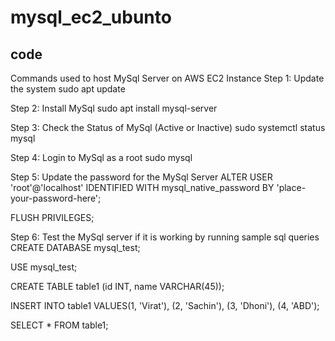 # mysql_ec2_ubunto
code
---------------------------------------------------------------------------------


Commands used to host MySql Server on AWS EC2 Instance
Step 1: Update the system
sudo apt update

Step 2: Install MySql
sudo apt install mysql-server

Step 3: Check the Status of MySql (Active or Inactive)
sudo systemctl status mysql

Step 4: Login to MySql as a root
sudo mysql

Step 5: Update the password for the MySql Server
ALTER USER 'root'@'localhost' IDENTIFIED WITH mysql_native_password BY 'place-your-password-here';

FLUSH PRIVILEGES;

Step 6: Test the MySql server if it is working by running sample sql queries
CREATE DATABASE mysql_test;

USE mysql_test;

CREATE TABLE table1 (id INT, name VARCHAR(45));

INSERT INTO table1 VALUES(1, 'Virat'), (2, 'Sachin'), (3, 'Dhoni'), (4, 'ABD');

SELECT * FROM table1;
